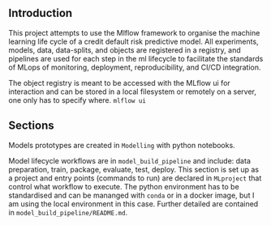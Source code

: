 ## Introduction
This project attempts to use the Mlflow framework to organise the machine learning life cycle of a credit default risk predictive model. All experiments, models, data, data-splits, and objects are registered in a registry, and pipelines are used for each step in the ml lifecycle to facilitate the standards of MLops of monitoring, deployment, reproducibility, and CI/CD integration. 

The object registry is meant to be accessed with the MLflow ui for interaction and can be stored in a local filesystem or remotely on a server, one only has to specify where. `mlflow ui`


## Sections
Models prototypes are created in `Modelling` with python notebooks.

Model lifecycle workflows are in `model_build_pipeline` and include: data preparation, train, package, evaluate, test, deploy. This section is set up as a project and entry points (commands to run) are declared in `MLproject` that control what workflow to execute. The python environment has to be standardised and can be mananged with `conda` or in a docker image, but I am using the local environment in this case. Further detailed are contained in `model_build_pipeline/README.md`.